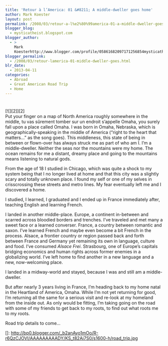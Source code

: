 ```yaml
---
title: 'Retour à l’America: 01 &#8211; A middle-dweller goes home'
author: Mark Koester
layout: post
permalink: /2008/03/retour-a-l%e2%80%99america-01-a-middle-dweller-goes-home.html
blogger_blog:
  - mysticatheist.blogspot.com
blogger_author:
  - >
    Mark
    Koesterhttp://www.blogger.com/profile/05861682097171256854mysticatheist@gmail.com
blogger_permalink:
  - /2008/03/retour-lamerica-01-middle-dweller-goes.html
blr_date:
  - 2013-04-11
categories:
  - Abroad
  - Great American Road Trip
  - Home
---
```

# 

[![][2]][2]  
Put your finger on a map of North America roughly somewhere in the middle, tu vas sûrement tomber sur un endroit s’appelle Omaha, you surely fall upon a place called Omaha. I was born in Omaha, Nebraska, which is geographically-speaking in the middle of America (“right to the heart that matters…” as the song goes). This middleness, this state of being in between or flown-over has always struck me as part of who am I. 
I’m a middle-dweller. Neither the seas nor the mountains were my home. The ocean remains for me a distant, dreamy place and going to the mountains means listening to natural gods. 

From the age of 18 I studied in Chicago, which was quite a shock to my system being that I no longer lived at home and that this city was a slightly scary and totally unknown place. I found my self or one of my selves in crisscrossing these streets and metro lines. My fear eventually left me and I discovered a home. 

I studied, I learned, I graduated and I ended up in France immediately after, teaching English and learning French.

I landed in another middle-place. Europe, a continent in-between and scarred across bloodied borders and trenches. I’ve traveled and met many a sweet face or a learned converser. France, a country between romantic and saxon. I’ve learned French and maybe even become a bit French in the process. Alsace, a frontier country or region passed back and forth between France and Germany yet remaining its own in language, culture and food. I’ve consumed *Alsace Frei*. Strasbourg, one of Europe’s capitals bridging economics and human rights across former enemies in a globalizing world. I’ve left home to find another in a new language and a new, now-welcoming place. 

I landed in a midway-world and stayed, because I was and still am a middle-dweller.  

But after nearly 3 years living in France, I’m heading back to my home natal in the Heartland of America, Omaha. While I’m not yet returning for good, I’m returning all the same for a serious visit and re-look at my homeland from the inside out. As only would be fitting, I’m taking going on the road with some of my friends to get back to my roots, to find out what roots me to my roots.

Road trip details to come...

 []: http://bp0.blogger.com/_b2anAyo1mOo/R-r6QzCJOVI/AAAAAAAAADY/KS_t82Ai7S0/s1600-h/road_trip.jpg